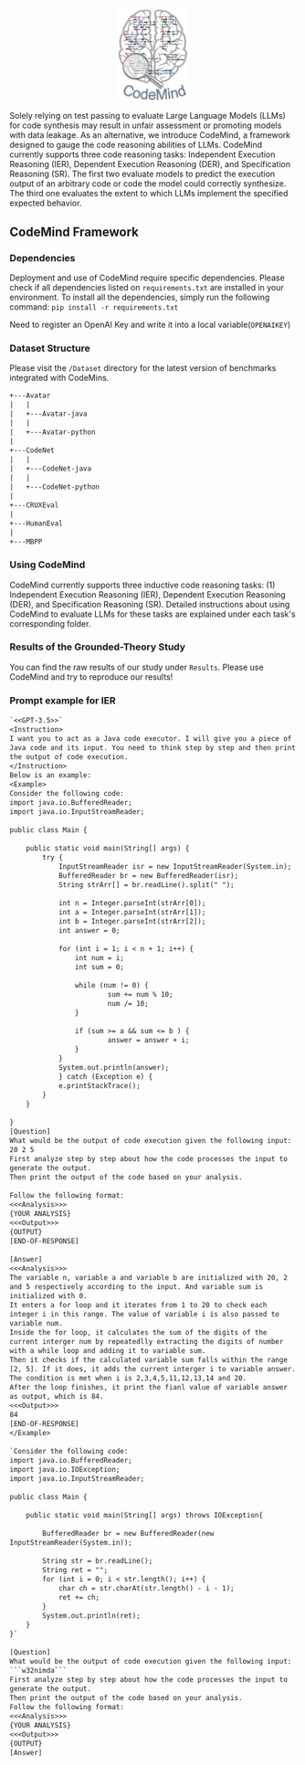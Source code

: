 
<div align='center'>
<img src="https://github.com/CodeMindReasoning/CodeReasoning/blob/main/CodeMind-Logo.jpg" width="25%" height="25%" />
  <br>
</div>

Solely relying on test passing to evaluate Large Language Models (LLMs) for code synthesis may result in unfair assessment or promoting models with data leakage. As an alternative, we introduce CodeMind, a framework designed to gauge the code reasoning abilities of LLMs. CodeMind currently supports three code reasoning tasks: Independent Execution Reasoning (IER), Dependent Execution Reasoning (DER), and Specification Reasoning (SR). The first two evaluate models to predict the execution output of an arbitrary code or code the model could correctly synthesize. The third one evaluates the extent to which LLMs implement the specified expected behavior.

<!--### Paper
Interested to read more about CodeMind, the code reasoning tasks, and a grounded-theory study evaluating LLMs for code reasoning across five benchmarks and two programming languages? Please read the pre-print on Arxiv: https://arxiv.org/pdf/2402.09664.pdf-->

## CodeMind Framework

### Dependencies
Deployment and use of CodeMind require specific dependencies. Please check if all dependencies listed on ```requirements.txt``` are installed in your environment. 
To install all the dependencies, simply run the following command: ```pip install -r requirements.txt```

Need to register an OpenAI Key and write it into a local variable(```OPENAIKEY```)

### Dataset Structure
Please visit the ```/Dataset``` directory for the latest version of benchmarks integrated with CodeMins.

```
+---Avatar
|   |
|   +---Avatar-java
|   |
|   +---Avatar-python
|
+---CodeNet
|   |
|   +---CodeNet-java
|   |
|   +---CodeNet-python
|
+---CRUXEval
|
+---HumanEval
|
+---MBPP
```

### Using CodeMind
CodeMind currently supports three inductive code reasoning tasks: (1) Independent Execution Reasoning (IER), Dependent Execution Reasoning (DER), and Specification Reasoning (SR). Detailed instructions about using CodeMind to evaluate LLMs for these tasks are explained under each task's corresponding folder. 

### Results of the Grounded-Theory Study
You can find the raw results of our study under ```Results```. Please use CodeMind and try to reproduce our results!



### Prompt example for IER
```
`<<GPT-3.5>>`
<Instruction>
I want you to act as a Java code executor. I will give you a piece of Java code and its input. You need to think step by step and then print the output of code execution.
</Instruction>
Below is an example:
<Example>
Consider the following code:
import java.io.BufferedReader;
import java.io.InputStreamReader;

public class Main {

    public static void main(String[] args) {
        try {
            InputStreamReader isr = new InputStreamReader(System.in);
            BufferedReader br = new BufferedReader(isr);
            String strArr[] = br.readLine().split(" ");

            int n = Integer.parseInt(strArr[0]);
            int a = Integer.parseInt(strArr[1]);
            int b = Integer.parseInt(strArr[2]);
            int answer = 0;

            for (int i = 1; i < n + 1; i++) {
                int num = i;
                int sum = 0;

                while (num != 0) {
                        sum += num % 10;
                        num /= 10;
                }

                if (sum >= a && sum <= b ) {
                        answer = answer + i;
                }
            }
            System.out.println(answer);
            } catch (Exception e) {
            e.printStackTrace();
        }
    }

}
[Question]
What would be the output of code execution given the following input:
20 2 5
First analyze step by step about how the code processes the input to generate the output. 
Then print the output of the code based on your analysis.

Follow the following format:
<<<Analysis>>>
{YOUR ANALYSIS}
<<<Output>>>
{OUTPUT}
[END-OF-RESPONSE]

[Answer]
<<<Analysis>>>
The variable n, variable a and variable b are initialized with 20, 2 and 5 respectively according to the input. And variable sum is initialized with 0.
It enters a for loop and it iterates from 1 to 20 to check each integer i in this range. The value of variable i is also passed to variable num.
Inside the for loop, it calculates the sum of the digits of the current interger num by repeatedlly extracting the digits of number with a while loop and adding it to variable sum.
Then it checks if the calculated variable sum falls within the range [2, 5]. If it does, it adds the current interger i to variable answer. The condition is met when i is 2,3,4,5,11,12,13,14 and 20.
After the loop finishes, it print the fianl value of variable answer as output, which is 84.
<<<Output>>>
84
[END-OF-RESPONSE]
</Example>

`Consider the following code:
import java.io.BufferedReader;
import java.io.IOException;
import java.io.InputStreamReader;

public class Main {

	public static void main(String[] args) throws IOException{

		BufferedReader br = new BufferedReader(new InputStreamReader(System.in));
		
		String str = br.readLine();
		String ret = "";
		for (int i = 0; i < str.length(); i++) {
			char ch = str.charAt(str.length() - i - 1);
			ret += ch;
		}
		System.out.println(ret);
	}
}`

[Question]
What would be the output of code execution given the following input:
```w32nimda```
First analyze step by step about how the code processes the input to generate the output.
Then print the output of the code based on your analysis.
Follow the following format:
<<<Analysis>>>
{YOUR ANALYSIS}
<<<Output>>>
{OUTPUT}
[Answer]
```
